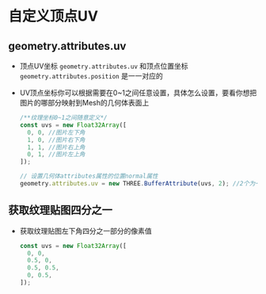 # 自定义顶点UV

## geometry.attributes.uv

+ 顶点UV坐标 `geometry.attributes.uv` 和顶点位置坐标 `geometry.attributes.position` 是一一对应的
+ UV顶点坐标你可以根据需要在0~1之间任意设置，具体怎么设置，要看你想把图片的哪部分映射到Mesh的几何体表面上

  ```js
  /**纹理坐标0~1之间随意定义*/
  const uvs = new Float32Array([
    0, 0, //图片左下角
    1, 0, //图片右下角
    1, 1, //图片右上角
    0, 1, //图片左上角
  ]);

  // 设置几何体attributes属性的位置normal属性
  geometry.attributes.uv = new THREE.BufferAttribute(uvs, 2); //2个为一组,表示一个顶点的纹理坐标
  ```

## 获取纹理贴图四分之一

+ 获取纹理贴图左下角四分之一部分的像素值

  ```js
  const uvs = new Float32Array([
    0, 0,
    0.5, 0,
    0.5, 0.5,
    0, 0.5,
  ]);
  ```
